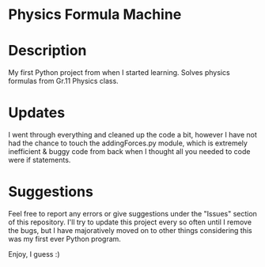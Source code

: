 # Physics Formula Machine

# Description
My first Python project from when I started learning. Solves physics formulas from Gr.11 Physics class.

# Updates
I went through everything and cleaned up the code a bit, however I have not had the chance to touch the addingForces.py module, which is extremely inefficient & buggy code from back when I thought all you needed to code were if statements.

# Suggestions
Feel free to report any errors or give suggestions under the "Issues" section of this repository. I'll try to update this project every so often until I remove the bugs, but I have majoratively moved on to other things considering this was my first ever Python program.

Enjoy, I guess :)
